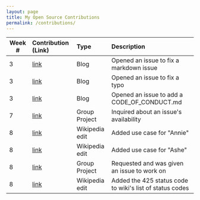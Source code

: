 ```yaml
---
layout: page
title: My Open Source Contributions
permalink: /contributions/
---
```


<!--
Type of the contribution should be "Wikipedia edit", "OpenStreet Map feature", "Documentation", "Course website", "Blog",
"Browse Add-on", etc.

The descriptioin should include a brief summary of what you did.

Replace the first row with your contribution.

-->

| Week # | Contribution (Link)                                                                                    | Type           | Description                                              |
| ------ | :----------------------------------------------------------------------------------------------------- | :------------- | :------------------------------------------------------- |
| 3      | [link](https://github.com/nyu-ossd-s19/julieces-weekly/issues/4)                                       | Blog           | Opened an issue to fix a markdown issue                  |
| 3      | [link](https://github.com/nyu-ossd-s19/luismonge1192-weekly/issues/1)                                  | Blog           | Opened an issue to fix a typo                            |
| 3      | [link](https://github.com/nyu-ossd-s19/screen-cracker-team-7/issues/10)                                | Blog           | Opened an issue to add a CODE_OF_CONDUCT.md              |
| 7      | [link](https://github.com/facebook/react-native/issues/9195)                                           | Group Project  | Inquired about an issue's availability                   |
| 8      | [link](https://en.wikipedia.org/w/index.php?title=Annie&oldid=891561147)                               | Wikipedia edit | Added use case for "Annie"                               |
| 8      | [link](https://en.wikipedia.org/w/index.php?title=Ashe&diff=prev&oldid=891561460)                      | Wikipedia edit | Added use case for "Ashe"                                |
| 8      | [link](https://github.com/facebook/react-native/issues/23313)                                          | Group Project  | Requested and was given an issue to work on              |
| 8      | [link](https://en.wikipedia.org/w/index.php?title=List_of_HTTP_status_codes&diff=prev&oldid=891589722) | Wikipedia edit | Added the 425 status code to wiki's list of status codes |
